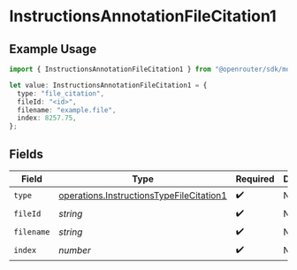 # InstructionsAnnotationFileCitation1

## Example Usage

```typescript
import { InstructionsAnnotationFileCitation1 } from "@openrouter/sdk/models/operations";

let value: InstructionsAnnotationFileCitation1 = {
  type: "file_citation",
  fileId: "<id>",
  filename: "example.file",
  index: 8257.75,
};
```

## Fields

| Field                                                                                                | Type                                                                                                 | Required                                                                                             | Description                                                                                          |
| ---------------------------------------------------------------------------------------------------- | ---------------------------------------------------------------------------------------------------- | ---------------------------------------------------------------------------------------------------- | ---------------------------------------------------------------------------------------------------- |
| `type`                                                                                               | [operations.InstructionsTypeFileCitation1](../../models/operations/instructionstypefilecitation1.md) | :heavy_check_mark:                                                                                   | N/A                                                                                                  |
| `fileId`                                                                                             | *string*                                                                                             | :heavy_check_mark:                                                                                   | N/A                                                                                                  |
| `filename`                                                                                           | *string*                                                                                             | :heavy_check_mark:                                                                                   | N/A                                                                                                  |
| `index`                                                                                              | *number*                                                                                             | :heavy_check_mark:                                                                                   | N/A                                                                                                  |